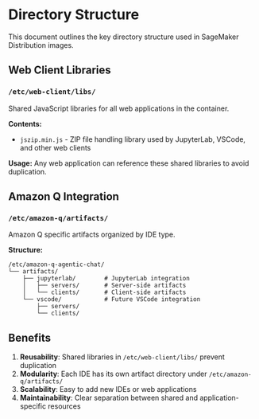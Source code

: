 # Directory Structure

This document outlines the key directory structure used in SageMaker Distribution images.

## Web Client Libraries

### `/etc/web-client/libs/`
Shared JavaScript libraries for all web applications in the container.

**Contents:**
- `jszip.min.js` - ZIP file handling library used by JupyterLab, VSCode, and other web clients

**Usage:**
Any web application can reference these shared libraries to avoid duplication.

## Amazon Q Integration

### `/etc/amazon-q/artifacts/`
Amazon Q specific artifacts organized by IDE type.

**Structure:**
```
/etc/amazon-q-agentic-chat/
└── artifacts/
    ├── jupyterlab/        # JupyterLab integration
    │   ├── servers/       # Server-side artifacts
    │   └── clients/       # Client-side artifacts
    └── vscode/            # Future VSCode integration
        ├── servers/
        └── clients/
```

## Benefits

1. **Reusability**: Shared libraries in `/etc/web-client/libs/` prevent duplication
2. **Modularity**: Each IDE has its own artifact directory under `/etc/amazon-q/artifacts/`
3. **Scalability**: Easy to add new IDEs or web applications
4. **Maintainability**: Clear separation between shared and application-specific resources